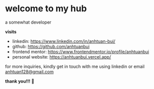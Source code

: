 # welcome to my hub

a somewhat developer

**visits**
- linkedin: https://www.linkedin.com/in/anhtuan-bui/
- github: https://github.com/anhtuanbui
- frontend mentor: https://www.frontendmentor.io/profile/anhtuanbui
- personal website: https://anhtuanbui.vercel.app/

for more inquiries, kindly get in touch with me using linkedin or email anhtuan128@gmail.com

__thank you!!! 🙏__